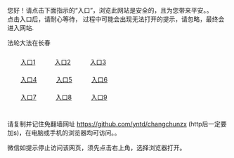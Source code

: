 您好！请点击下面指示的“入口”，浏览此网站是安全的，且为您带来平安。。 <br/>
点击入口后，请耐心等待， 过程中可能会出现无法打开的提示，请忽略，最终会进入网站. </br>

法轮大法在长春<br/>
<div style="padding:10px"><a style="margin:20px" target="_blank" href="https://d1gnbklkq4xumb.cloudfront.net/2Qpsp?yaidosgi" id="ccLink1" rel="nofollow">入口1</a> <a target="_blank" style="margin:20px" href="https://d2y7nrzx4zjr3s.cloudfront.net/2Qpsp?hvwcgzzd" id="ccLink2" rel="nofollow">入口2</a> <a style="margin:20px" target="_blank" href="https://ddsh0z6nalqt4.cloudfront.net/2Qpsp?qddmtkm" id="ccLink3" rel="nofollow">入口3</a></div>

<div style="padding:10px" ><a style="margin:20px" target="_blank" href="https://d1gnbklkq4xumb.cloudfront.net/2Qpsp?yaidosgi" id="ccLink4" rel="nofollow">入口4</a> <a style="margin:20px" href="https://d2y7nrzx4zjr3s.cloudfront.net/2Qpsp?hvwcgzzd" target="_blank" id="ccLink5" rel="nofollow">入口5</a> <a style="margin:20px" href="https://ddsh0z6nalqt4.cloudfront.net/2Qpsp?qddmtkm" target="_blank" id="ccLink6" rel="nofollow">入口6</a></div>

<div style="padding:10px"><a style="margin:20px" target="_blank" href="https://d1gnbklkq4xumb.cloudfront.net/2Qpsp?yaidosgi" id="ccLink7" rel="nofollow">入口7</a> <a style="margin:20px" href="https://d2y7nrzx4zjr3s.cloudfront.net/2Qpsp?hvwcgzzd" target="_blank" id="ccLink8" rel="nofollow">入口8</a> <a style="margin:20px" target="_blank" href="https://ddsh0z6nalqt4.cloudfront.net/2Qpsp?qddmtkm" id="ccLink9" rel="nofollow">入口9</a></div>

<br/>



请复制并记住免翻墙网址 https://github.com/yntd/changchunzx (http后一定要加s)，在电脑或手机的浏览器均可访问。。<br/>

微信如提示停止访问该网页，须先点击右上角，选择浏览器打开。
